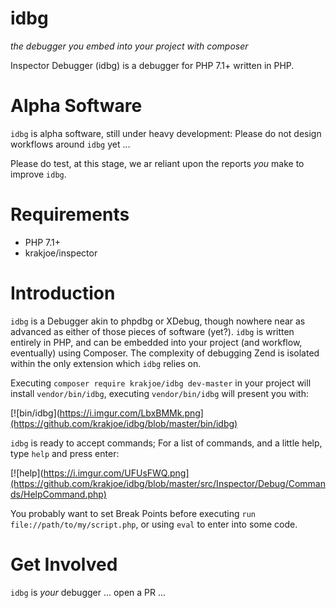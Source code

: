 # idbg
*the debugger you embed into your project with composer*

Inspector Debugger (idbg) is a debugger for PHP 7.1+ written in PHP.

# Alpha Software

`idbg` is alpha software, still under heavy development: Please do not design workflows around `idbg` yet ...

Please do test, at this stage, we ar reliant upon the reports *you* make to improve `idbg`.

# Requirements

  * PHP 7.1+
  * krakjoe/inspector

# Introduction

`idbg` is a Debugger akin to phpdbg or XDebug, though nowhere near as advanced as either of those pieces of software (yet?). `idbg` is written entirely in PHP, and can be embedded into your project (and workflow, eventually) using Composer. The complexity of debugging Zend is isolated within the only extension which `idbg` relies on.

Executing `composer require krakjoe/idbg dev-master` in your project will install `vendor/bin/idbg`, executing `vendor/bin/idbg` will present you with:

[![bin/idbg](https://i.imgur.com/LbxBMMk.png](https://github.com/krakjoe/idbg/blob/master/bin/idbg)

`idbg` is ready to accept commands; For a list of commands, and a little help, type `help` and press enter:

[![help](https://i.imgur.com/UFUsFWQ.png](https://github.com/krakjoe/idbg/blob/master/src/Inspector/Debug/Commands/HelpCommand.php)

You probably want to set Break Points before executing `run file://path/to/my/script.php`, or using `eval` to enter into some code.

# Get Involved

`idbg` is *your* debugger ... open a PR ...



